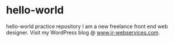 # hello-world
hello-world practice repository
I am a new freelance front end web designer. Visit my WordPress blog @ www.jr-webservices.com.
